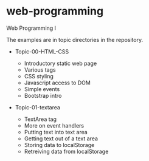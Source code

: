 # web-programming
Web Programming I

The examples are in topic directories in the repository. 

- Topic-00-HTML-CSS
    - Introductory static web page
    - Various tags
    - CSS styling
    - Javascript access to DOM
    - Simple events
    - Bootstrap intro

- Topic-01-textarea
    - TextArea tag
    - More on event handlers 
    - Putting text into text area
    - Getting text out of a text area 
    - Storing data to localStorage
    - Retreiving data from localStorage


